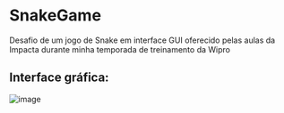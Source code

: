 # SnakeGame
Desafio de um jogo de Snake em interface GUI oferecido pelas aulas da Impacta durante minha temporada de treinamento da Wipro

## Interface gráfica: 
![image](https://user-images.githubusercontent.com/65087845/196190473-f4f7fea6-077b-48c3-bcb5-44122159c3ea.png)
